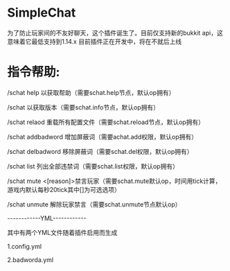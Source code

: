 # SimpleChat

为了防止玩家间的不友好聊天，这个插件诞生了。目前仅支持新的bukkit api，这意味着它最低支持到1.14.x
目前插件正在开发中，将在不就后上线


# 指令帮助:


/schat help 以获取帮助（需要schat.help节点，默认op拥有）


/schat 以获取版本（需要schat.info节点，默认op拥有）


/schat relaod 重载所有配置文件（需要schat.reload节点，默认op拥有）




/schat addbadword <badword> 增加屏蔽词（需要achat.add权限，默认op拥有）


/schat delbadword <badword> 移除屏蔽词（需要schat.del权限，默认op拥有）


/schat list 列出全部违禁词（需要schat.list权限，默认op拥有）


/schat mute <player> <time> <[reason]>禁言玩家（需要schat.mute默认op，时间用tick计算，游戏内默认每秒20tick其中[]为可选选项）


/schat unmute <player> 解除玩家禁言（需要schat.unmute节点默认op）


------------YML------------


其中有两个YML文件随着插件启用而生成


1.config.yml


2.badworda.yml
